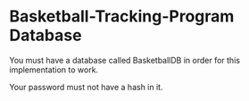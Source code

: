 # Basketball-Tracking-Program Database

You must have a database called BasketballDB in order for this implementation to work.

Your password must not have a hash in it.
